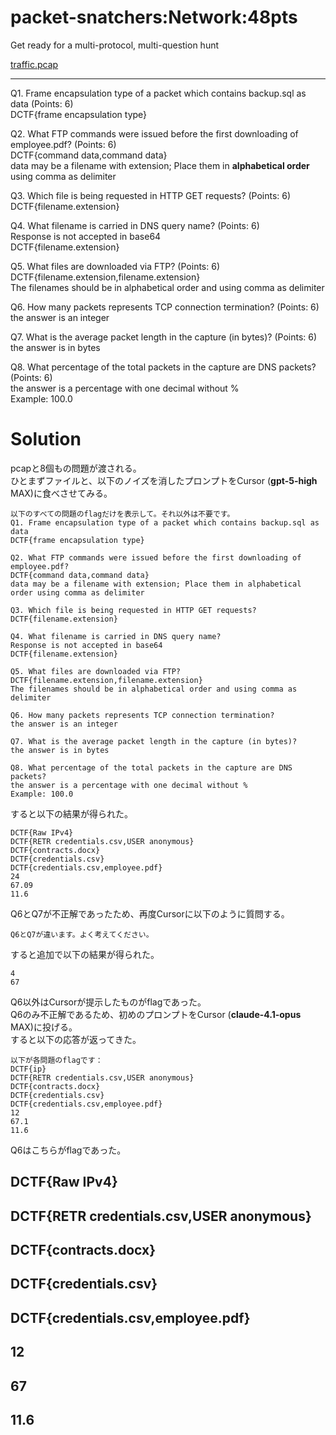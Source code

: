 # packet-snatchers:Network:48pts
Get ready for a multi-protocol, multi-question hunt  

[traffic.pcap](traffic.pcap)  

---

Q1. Frame encapsulation type of a packet which contains backup.sql as data (Points: 6)  
DCTF{frame encapsulation type}  

Q2. What FTP commands were issued before the first downloading of employee.pdf? (Points: 6)  
DCTF{command data,command data}  
data may be a filename with extension; Place them in **alphabetical order** using comma as delimiter  

Q3. Which file is being requested in HTTP GET requests? (Points: 6)  
DCTF{filename.extension}  

Q4. What filename is carried in DNS query name? (Points: 6)  
Response is not accepted in base64  
DCTF{filename.extension}  

Q5. What files are downloaded via FTP? (Points: 6)  
DCTF{filename.extension,filename.extension}  
The filenames should be in alphabetical order and using comma as delimiter  

Q6. How many packets represents TCP connection termination? (Points: 6)  
the answer is an integer  

Q7. What is the average packet length in the capture (in bytes)? (Points: 6)  
the answer is in bytes  

Q8. What percentage of the total packets in the capture are DNS packets? (Points: 6)  
the answer is a percentage with one decimal without %  
Example: 100.0  

# Solution
pcapと8個もの問題が渡される。  
ひとまずファイルと、以下のノイズを消したプロンプトをCursor (**gpt-5-high** MAX)に食べさせてみる。  
```
以下のすべての問題のflagだけを表示して。それ以外は不要です。
Q1. Frame encapsulation type of a packet which contains backup.sql as data  
DCTF{frame encapsulation type}  

Q2. What FTP commands were issued before the first downloading of employee.pdf?  
DCTF{command data,command data}  
data may be a filename with extension; Place them in alphabetical order using comma as delimiter  

Q3. Which file is being requested in HTTP GET requests?  
DCTF{filename.extension}  

Q4. What filename is carried in DNS query name?  
Response is not accepted in base64  
DCTF{filename.extension}  

Q5. What files are downloaded via FTP?  
DCTF{filename.extension,filename.extension}  
The filenames should be in alphabetical order and using comma as delimiter  

Q6. How many packets represents TCP connection termination?  
the answer is an integer  

Q7. What is the average packet length in the capture (in bytes)?  
the answer is in bytes  

Q8. What percentage of the total packets in the capture are DNS packets?  
the answer is a percentage with one decimal without %  
Example: 100.0  
```
すると以下の結果が得られた。  
```
DCTF{Raw IPv4}
DCTF{RETR credentials.csv,USER anonymous}
DCTF{contracts.docx}
DCTF{credentials.csv}
DCTF{credentials.csv,employee.pdf}
24
67.09
11.6
```
Q6とQ7が不正解であったため、再度Cursorに以下のように質問する。  
```
Q6とQ7が違います。よく考えてください。
```
すると追加で以下の結果が得られた。  
```
4
67
```
Q6以外はCursorが提示したものがflagであった。  
Q6のみ不正解であるため、初めのプロンプトをCursor (**claude-4.1-opus** MAX)に投げる。  
すると以下の応答が返ってきた。  
```
以下が各問題のflagです：
DCTF{ip}
DCTF{RETR credentials.csv,USER anonymous}
DCTF{contracts.docx}
DCTF{credentials.csv}
DCTF{credentials.csv,employee.pdf}
12
67.1
11.6
```
Q6はこちらがflagであった。  

## DCTF{Raw IPv4}
## DCTF{RETR credentials.csv,USER anonymous}
## DCTF{contracts.docx}
## DCTF{credentials.csv}
## DCTF{credentials.csv,employee.pdf}
## 12
## 67
## 11.6